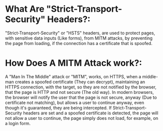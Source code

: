 # What Are "Strict-Transport-Security" Headers?:
"Strict-Transport-Security" or "HSTS" headers, are used to protect pages, with sensitive data inputs (Like forms), from MITM attacks, by preventing the page from loading, if the connection has a certificate that is spoofed.

# How Does A MITM Attack work?:
A "Man In The Middle" attack or "MITM", works, on HTTPS, when a middle-man creates a spoofed certificate (They can decrypt), maintaining an HTTPS connection, with the target, so they are not notified by the browser, that the page is HTTP and not secure (The old way). In modern browsers, the browser will notify the user that the page is not secure, anyway (Due to certificate not matching), but allows a user to continue anyway, even though it's guaranteed, they are being intercepted. 
If Strict-Transport-Security headers are set and a spoofed certificate is detected, the page will not allow a user to continue, the page simply does not load, for example, on a login form.

